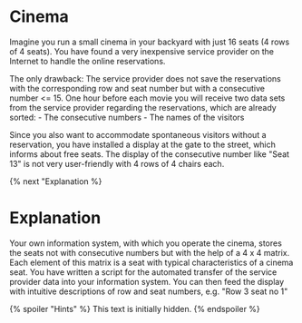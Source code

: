 # Cinema

Imagine you run a small cinema in your backyard with just 16 seats (4 rows of 4 seats).
You have found a very inexpensive service provider on the Internet to handle the online reservations.

The only drawback: The service provider does not save the reservations with the corresponding row and seat number but with a consecutive number <= 15.
One hour before each movie you will receive two data sets from the service provider regarding the reservations, which are already sorted:
	- The consecutive numbers
	- The names of the visitors

Since you also want to accommodate spontaneous visitors without a reservation, you have installed a display at the gate to the street, which informs about free seats.
The display of the consecutive number like "Seat 13" is not very user-friendly with 4 rows of 4 chairs each.

{% next "Explanation %}

# Explanation

Your own information system, with which you operate the cinema, stores the seats not with consecutive numbers but with the help of a 4 x 4 matrix.
Each element of this matrix is a seat with typical characteristics of a cinema seat.
You have written a script for the automated transfer of the service provider data into your information system.
You can then feed the display with intuitive descriptions of row and seat numbers, e.g. "Row 3 seat no 1"

{% spoiler "Hints" %}
This text is initially hidden.
{% endspoiler %}